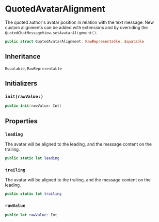 # QuotedAvatarAlignment

The quoted author's avatar position in relation with the text message.
New custom alignments can be added with extensions and by overriding the `QuotedChatMessageView.setAvatarAlignment()`.

``` swift
public struct QuotedAvatarAlignment: RawRepresentable, Equatable 
```

## Inheritance

`Equatable`, `RawRepresentable`

## Initializers

### `init(rawValue:)`

``` swift
public init(rawValue: Int) 
```

## Properties

### `leading`

The avatar will be aligned to the leading, and the message content on the trailing.

``` swift
public static let leading 
```

### `trailing`

The avatar will be aligned to the trailing, and the message content on the leading.

``` swift
public static let trailing 
```

### `rawValue`

``` swift
public let rawValue: Int
```
